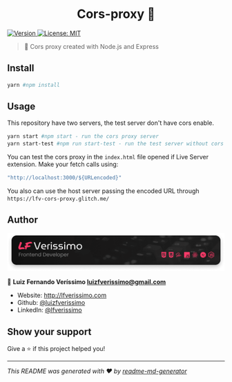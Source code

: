 <h1 align="center">Cors-proxy 🚪</h1>
<p>
  <a href="https://www.npmjs.com/package/cors-proxy" target="_blank">
    <img alt="Version" src="https://img.shields.io/npm/v/cors-proxy.svg">
  </a>
  <a href="#" target="_blank">
    <img alt="License: MIT" src="https://img.shields.io/badge/License-MIT-yellow.svg" />
  </a>
</p>

> 🚪 Cors proxy created with Node.js and Express

## Install

```sh
yarn #npm install
```

## Usage
This repository have two servers, the test server don't have cors enable.

```sh
yarn start #npm start - run the cors proxy server
yarn start-test #npm run start-test - run the test server without cors
```
You can test the cors proxy in the ```index.html``` file opened if Live Server extension. Make your fetch calls using:
```js
"http://localhost:3000/${URLencoded}"
```

You also can use the host server passing the encoded URL through ```https://lfv-cors-proxy.glitch.me/``` 

## Author
[<img alt="Logo LF Verissimo - Front-end Developer" src="https://github.com/luizfverissimo/luizfverissimo/blob/8604eedb8ecf5eeb23f8ffae63cfdf8eba6513c3/banner.png?raw=true" />](https://lfverissimo.com)

👤 **Luiz Fernando Veríssimo <luizfverissimo@gmail.com>**

* Website: http://lfverissimo.com
* Github: [@luizfverissimo](https://github.com/luizfverissimo)
* LinkedIn: [@lfverissimo](https://linkedin.com/in/lfverissimo)

## Show your support

Give a ⭐️ if this project helped you!

***
_This README was generated with ❤️ by [readme-md-generator](https://github.com/kefranabg/readme-md-generator)_
